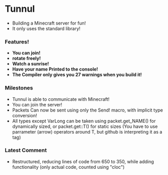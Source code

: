 # Tunnul
 - Building a Minecraft server for fun!
 - It only uses the standard library!

### Features!
 - **You can join!**
 - **rotate freely!**
 - **Watch a sunrise!**
 - **Have your name Printed to the console!**
 - **The Compiler only gives you 27 warnings when you build it!**

### Milestones
 - Tunnul is able to communicate with Minecraft!
 - You can join the server!
 - Packets Can now be sent using only the Send! macro, with implicit type conversion!
 - All types except VarLong can be taken using packet.get_NAME() for dynamically sized, or packet.get::T() for static sizes (You have to use parrameter (arrow) operators around T, but github is interpreting it as a tag)

### Latest Comment
 - Restructured, reducing lines of code from 650 to 350, while adding functionality (only actual code, counted using "cloc")
